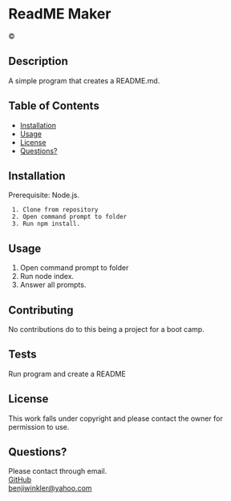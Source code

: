 
  # ReadME Maker

  &copy;

  ## Description 
  A simple program that creates a README.md.
  
  
  
  ## Table of Contents 
  
  * [Installation](#installation)
  * [Usage](#usage)
  * [License](#license)
  * [Questions?](#Questions?)
  
  
  ## Installation
  Prerequisite: Node.js.  
    
     1. Clone from repository  
     2. Open command prompt to folder  
     3. Run npm install.    
  
  
  
  ## Usage 
    
   1. Open command prompt to folder  
   2. Run node index.
   3. Answer all prompts. 
 
  
  ## Contributing
  No contributions do to this being a project for a boot camp. 
  
  ## Tests
  Run program and create a README
    
  ## License
  This work falls under copyright and please contact the owner for permission to use.  
  
    
  ## Questions?
  Please contact through email.  
  [GitHub](https://github.com/Winkler102)  
  benjiwinkler@yahoo.com  
  
